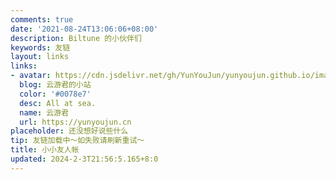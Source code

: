 ```yaml
---
comments: true
date: '2021-08-24T13:06:06+08:00'
description: Biltune 的小伙伴们
keywords: 友链
layout: links
links:
- avatar: https://cdn.jsdelivr.net/gh/YunYouJun/yunyoujun.github.io/images/avatar.jpg
  blog: 云游君的小站
  color: '#0078e7'
  desc: All at sea.
  name: 云游君
  url: https://yunyoujun.cn
placeholder: 还没想好说些什么
tip: 友链加载中～如失败请刷新重试～
title: 小小友人帐
updated: 2024-2-3T21:56:5.165+8:0
---
```

